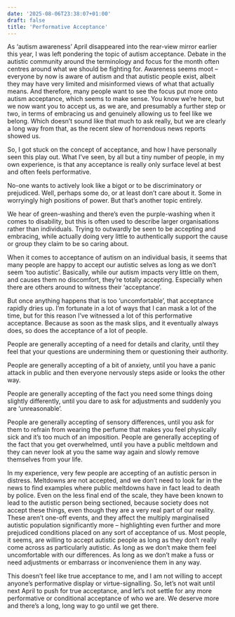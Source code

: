 ```yaml
---
date: '2025-08-06T23:38:07+01:00'
draft: false
title: 'Performative Acceptance'
---
```

As ‘autism awareness’ April disappeared into the rear-view mirror earlier this year, I was left pondering the topic of autism acceptance. Debate in the autistic community around the terminology and focus for the month often centres around what we should be fighting for. Awareness seems moot – everyone by now is aware of autism and that autistic people exist, albeit they may have very limited and misinformed views of what that actually means. And therefore, many people want to see the focus put more onto autism acceptance, which seems to make sense. You know we’re here, but we now want you to accept us, as we are, and presumably a further step or two, in terms of embracing us and genuinely allowing us to feel like we belong. Which doesn’t sound like that much to ask really, but we are clearly a long way from that, as the recent slew of horrendous news reports showed us.

So, I got stuck on the concept of acceptance, and how I have personally seen this play out. What I’ve seen, by all but a tiny number of people, in my own experience, is that any acceptance is really only surface level at best and often feels performative.

No-one wants to actively look like a bigot or to be discriminatory or prejudiced. Well, perhaps some do, or at least don’t care about it. Some in worryingly high positions of power. But that’s another topic entirely.

We hear of green-washing and there’s even the purple-washing when it comes to disability, but this is often used to describe larger organisations rather than individuals. Trying to outwardly be seen to be accepting and embracing, while actually doing very little to authentically support the cause or group they claim to be so caring about.

When it comes to acceptance of autism on an individual basis, it seems that many people are happy to accept our autistic selves as long as we don’t seem ‘too autistic’. Basically, while our autism impacts very little on them, and causes them no discomfort, they’re totally accepting. Especially when there are others around to witness their ‘acceptance’.

But once anything happens that is too ‘uncomfortable’, that acceptance rapidly dries up.
I’m fortunate in a lot of ways that I can mask a lot of the time, but for this reason I’ve witnessed a lot of this performative acceptance. Because as soon as the mask slips, and it eventually always does, so does the acceptance of a lot of people.

People are generally accepting of a need for details and clarity, until they feel that your questions are undermining them or questioning their authority.

People are generally accepting of a bit of anxiety, until you have a panic attack in public and then everyone nervously steps aside or looks the other way.

People are generally accepting of the fact you need some things doing slightly differently, until you dare to ask for adjustments and suddenly you are ‘unreasonable’.

People are generally accepting of sensory differences, until you ask for them to refrain from wearing the perfume that makes you feel physically sick and it’s too much of an imposition.
People are generally accepting of the fact that you get overwhelmed, until you have a public meltdown and they can never look at you the same way again and slowly remove themselves from your life.

In my experience, very few people are accepting of an autistic person in distress. Meltdowns are not accepted, and we don’t need to look far in the news to find examples where public meltdowns have in fact lead to death by police. Even on the less final end of the scale, they have been known to lead to the autistic person being sectioned, because society does not accept these things, even though they are a very real part of our reality. These aren’t one-off events, and they affect the multiply marginalised autistic population significantly more – highlighting even further and more prejudiced conditions placed on any sort of acceptance of us.
Most people, it seems, are willing to accept autistic people as long as they don’t really come across as particularly autistic. As long as we don’t make them feel uncomfortable with our differences. As long as we don’t make a fuss or need adjustments or embarrass or inconvenience them in any way.

This doesn’t feel like true acceptance to me, and I am not willing to accept anyone’s performative display or virtue-signalling. So, let’s not wait until next April to push for true acceptance, and let’s not settle for any more performative or conditional acceptance of who we are. We deserve more and there’s a long, long way to go until we get there.